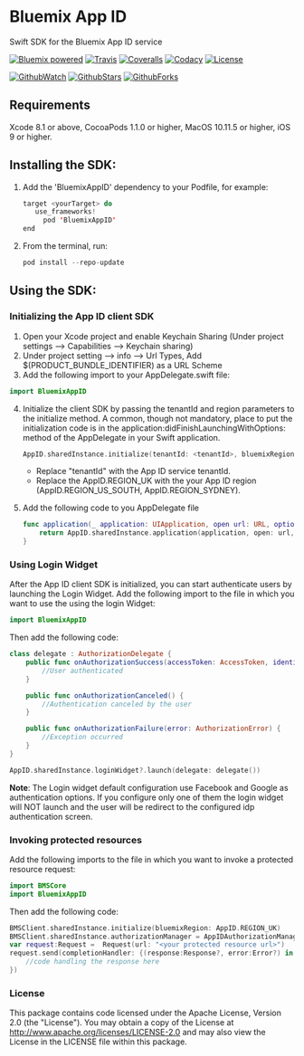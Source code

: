 # Bluemix App ID
Swift SDK for the Bluemix App ID service

[![Bluemix powered][img-bluemix-powered]][url-bluemix]
[![Travis][img-travis-master]][url-travis-master]
[![Coveralls][img-coveralls-master]][url-coveralls-master]
[![Codacy][img-codacy]][url-codacy]
[![License][img-license]][url-bintray]

[![GithubWatch][img-github-watchers]][url-github-watchers]
[![GithubStars][img-github-stars]][url-github-stars]
[![GithubForks][img-github-forks]][url-github-forks]

## Requirements
Xcode 8.1 or above, CocoaPods 1.1.0 or higher, MacOS 10.11.5 or higher, iOS 9 or higher.

## Installing the SDK:

1. Add the 'BluemixAppID' dependency to your Podfile, for example:

    ```swift
    target <yourTarget> do
       use_frameworks!
	     pod 'BluemixAppID'
    end
    ```  
2. From the terminal, run:  
    ```swift
    pod install --repo-update
    ```

## Using the SDK:

### Initializing the App ID client SDK
1. Open your Xcode project and enable Keychain Sharing (Under project settings --> Capabilities --> Keychain sharing)
2. Under project setting --> info --> Url Types, Add $(PRODUCT_BUNDLE_IDENTIFIER) as a URL Scheme
3. Add the following import to your AppDelegate.swift file:
```swift
import BluemixAppID
```
4. Initialize the client SDK by passing the tenantId and region parameters to the initialize method. A common, though not mandatory, place to put the initialization code is in the application:didFinishLaunchingWithOptions: method of the AppDelegate in your Swift application.
    ```swift
    AppID.sharedInstance.initialize(tenantId: <tenantId>, bluemixRegion: AppID.REGION_UK)
    ```
    * Replace "tenantId" with the App ID service tenantId.
    * Replace the AppID.REGION_UK with the your App ID region (AppID.REGION_US_SOUTH, AppID.REGION_SYDNEY).
    
5. Add the following code to you AppDelegate file
    ```swift
    func application(_ application: UIApplication, open url: URL, options :[UIApplicationOpenURLOptionsKey : Any]) -> Bool {
        return AppID.sharedInstance.application(application, open: url, options: options)
    }
    ```

### Using Login Widget
After the App ID client SDK is initialized, you can start authenticate users by launching the Login Widget.
Add the following import to the file in which you want to use the using the login Widget:
```swift
import BluemixAppID
```
Then add the following code:
```swift
class delegate : AuthorizationDelegate {
    public func onAuthorizationSuccess(accessToken: AccessToken, identityToken: IdentityToken, response:Response?) {
        //User authenticated
    }

    public func onAuthorizationCanceled() {
        //Authentication canceled by the user
    }

    public func onAuthorizationFailure(error: AuthorizationError) {
        //Exception occurred
    }
}

AppID.sharedInstance.loginWidget?.launch(delegate: delegate())
```
**Note**: The Login widget default configuration use Facebook and Google as authentication options.
    If you configure only one of them the login widget will NOT launch and the user will be redirect to the configured idp authentication screen.
<!--
### Login using Resource Owner Password
You can obtain access token and id token by supplying the end user's username and the end user's password.
```swift
class delegate : TokenResponseDelegate {
    public func onAuthorizationSuccess(accessToken: AccessToken, identityToken: IdentityToken, response:Response?) {
    //User authenticated
    }

    public func onAuthorizationFailure(error: AuthorizationError) {
    //Exception occurred
    }
}

AppID.sharedInstance.obtainTokensWithROP(username: username, password: password, delegate: delegate())
```
-->

### Invoking protected resources
Add the following imports to the file in which you want to invoke a protected resource request:
```swift
import BMSCore
import BluemixAppID
```
Then add the following code:
```swift
BMSClient.sharedInstance.initialize(bluemixRegion: AppID.REGION_UK)
BMSClient.sharedInstance.authorizationManager = AppIDAuthorizationManager(appid:AppID.sharedInstance)
var request:Request =  Request(url: "<your protected resource url>")
request.send(completionHandler: {(response:Response?, error:Error?) in
    //code handling the response here
})
```

### License
This package contains code licensed under the Apache License, Version 2.0 (the "License"). You may obtain a copy of the License at http://www.apache.org/licenses/LICENSE-2.0 and may also view the License in the LICENSE file within this package.

[img-bluemix-powered]: https://img.shields.io/badge/bluemix-powered-blue.svg
[url-bluemix]: http://bluemix.net
[url-bintray]: https://bintray.com/ibmcloudsecurity/appid-clientsdk-swift
[img-license]: https://img.shields.io/github/license/ibm-cloud-security/appid-clientsdk-swift.svg
[img-version]: https://img.shields.io/bintray/v/ibmcloudsecurity/maven/appid-clientsdk-swift.svg

[img-github-watchers]: https://img.shields.io/github/watchers/ibm-cloud-security/appid-clientsdk-swift.svg?style=social&label=Watch
[url-github-watchers]: https://github.com/ibm-cloud-security/appid-clientsdk-swift/watchers
[img-github-stars]: https://img.shields.io/github/stars/ibm-cloud-security/appid-clientsdk-swift.svg?style=social&label=Star
[url-github-stars]: https://github.com/ibm-cloud-security/appid-clientsdk-swift/stargazers
[img-github-forks]: https://img.shields.io/github/forks/ibm-cloud-security/appid-clientsdk-swift.svg?style=social&label=Fork
[url-github-forks]: https://github.com/ibm-cloud-security/appid-clientsdk-swift/network

[img-travis-master]: https://travis-ci.org/ibm-cloud-security/appid-clientsdk-swift.svg
[url-travis-master]: https://travis-ci.org/ibm-cloud-security/appid-clientsdk-swift

[img-coveralls-master]: https://coveralls.io/repos/github/ibm-cloud-security/appid-clientsdk-swift/badge.svg
[url-coveralls-master]: https://coveralls.io/github/ibm-cloud-security/appid-clientsdk-swift

[img-codacy]: https://api.codacy.com/project/badge/Grade/d41f8f069dd343769fcbdb55089561fc?branch=master
[url-codacy]: https://www.codacy.com/app/ibm-cloud-security/appid-clientsdk-swift
